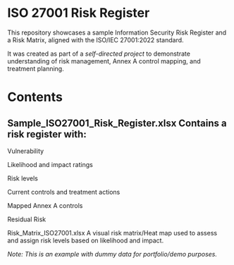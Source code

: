 # ISO 27001 Risk Register

This repository showcases a sample Information Security Risk Register and a Risk Matrix, aligned with the ISO/IEC 27001:2022 standard.

It was created as part of a *self-directed project* to demonstrate understanding of risk management, Annex A control mapping, and treatment planning.

# Contents
## Sample_ISO27001_Risk_Register.xlsx Contains a risk register with:

Vulnerability

Likelihood and impact ratings

Risk levels

Current controls and treatment actions

Mapped Annex A controls

Residual Risk

Risk_Matrix_ISO27001.xlsx
A visual risk matrix/Heat map used to assess and assign risk levels based on likelihood and impact.

*Note: This is an example with dummy data for portfolio/demo purposes.*
